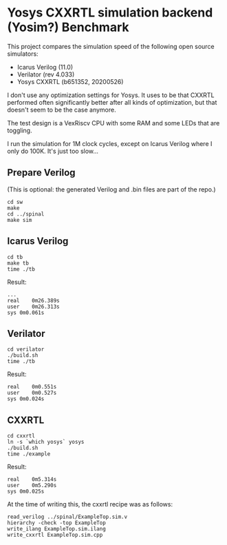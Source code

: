 
# Yosys CXXRTL simulation backend (Yosim?) Benchmark

This project compares the simulation speed of the following open source simulators:

* Icarus Verilog (11.0)
* Verilator (rev 4.033)
* Yosys CXXRTL (b651352, 20200526)

I don't use any optimization settings for Yosys. It uses to be that CXXRTL performed often significantly better
after all kinds of optimization, but that doesn't seem to be the case anymore.

The test design is a VexRiscv CPU with some RAM and some LEDs that are toggling.

I run the simulation for 1M clock cycles, except on Icarus Verilog where I only do 100K. It's just too slow...

## Prepare Verilog

(This is optional: the generated Verilog and .bin files are part of the repo.)

```
cd sw
make
cd ../spinal
make sim
```

## Icarus Verilog

```
cd tb
make tb
time ./tb
```

Result:
```
...
real	0m26.389s
user	0m26.313s
sys	0m0.061s
```

## Verilator
```
cd verilator
./build.sh
time ./tb
```

Result:
```
real	0m0.551s
user	0m0.527s
sys	0m0.024s
```

## CXXRTL
```
cd cxxrtl
ln -s `which yosys` yosys
./build.sh
time ./example
```

Result:
```
real	0m5.314s
user	0m5.290s
sys	0m0.025s
```

At the time of writing this, the cxxrtl recipe was as follows:
```
read_verilog ../spinal/ExampleTop.sim.v
hierarchy -check -top ExampleTop
write_ilang ExampleTop.sim.ilang
write_cxxrtl ExampleTop.sim.cpp
```




